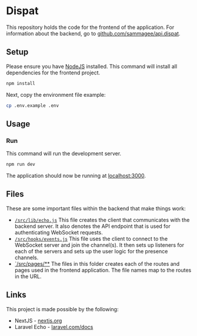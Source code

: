 # Dispat

This repository holds the code for the frontend of the application. For information about the backend, go to [github.com/sammagee/api.dispat](https://github.com/sammagee/api.dispat).

## Setup

Please ensure you have [NodeJS](https://nodejs.org/en/) installed. This command will install all dependencies for the frontend project.

```sh
npm install
```

Next, copy the environment file example:

```sh
cp .env.example .env
```

## Usage

### Run

This command will run the development server.

```sh
npm run dev
```

The application should now be running at [localhost:3000](http://localhost:3000).

## Files

These are some important files within the backend that make things work:

- [`/src/lib/echo.js`](./src/lib/echo.js) This file creates the client that communicates with the backend server. It also denotes the API endpoint that is used for authenticating WebSocket requests.
- [`/src/hooks/events.js`](./src/hooks/events.js`) This file uses the client to connect to the WebSocket server and join the channel(s). It then sets up listeners for each of the servers and sets up the user logic for the presence channels.
- [`/src/pages/**](./src/pages) The files in this folder creates each of the routes and pages used in the frontend application. The file names map to the routes in the URL.

## Links

This project is made possible by the following:

- NextJS - [nextjs.org](https://nextjs.org)
- Laravel Echo - [laravel.com/docs](https://laravel.com/docs/9.x/broadcasting#client-side-installation)
